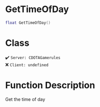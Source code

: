# GetTimeOfDay
```lua
float GetTimeOfDay()
```
# Class
✔️ `Server: CDOTAGamerules`  
❌ `Client: undefined`  

# Function Description
Get the time of day
